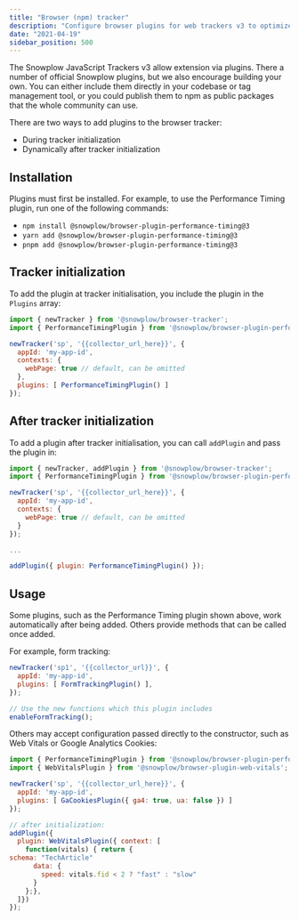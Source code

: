 ```yaml
---
title: "Browser (npm) tracker"
description: "Configure browser plugins for web trackers v3 to optimize behavioral event collection."
date: "2021-04-19"
sidebar_position: 500
---
```


The Snowplow JavaScript Trackers v3 allow extension via plugins. There a number of official Snowplow plugins, but we also encourage building your own. You can either include them directly in your codebase or tag management tool, or you could publish them to npm as public packages that the whole community can use.

There are two ways to add plugins to the browser tracker:

- During tracker initialization
- Dynamically after tracker initialization

## Installation

Plugins must first be installed. For example, to use the Performance Timing plugin, run one of the following commands:

- `npm install @snowplow/browser-plugin-performance-timing@3`
- `yarn add @snowplow/browser-plugin-performance-timing@3`
- `pnpm add @snowplow/browser-plugin-performance-timing@3`

## Tracker initialization

To add the plugin at tracker initialisation, you include the plugin in the `Plugins` array:

```javascript
import { newTracker } from '@snowplow/browser-tracker';
import { PerformanceTimingPlugin } from '@snowplow/browser-plugin-performance-timing';

newTracker('sp', '{{collector_url_here}}', {
  appId: 'my-app-id',
  contexts: {
    webPage: true // default, can be omitted
  },
  plugins: [ PerformanceTimingPlugin() ]
});
```

## After tracker initialization

To add a plugin after tracker initialisation, you can call `addPlugin` and pass the plugin in:

```javascript
import { newTracker, addPlugin } from '@snowplow/browser-tracker';
import { PerformanceTimingPlugin } from '@snowplow/browser-plugin-performance-timing';

newTracker('sp', '{{collector_url_here}}', {
  appId: 'my-app-id',
  contexts: {
    webPage: true // default, can be omitted
  }
});

...

addPlugin({ plugin: PerformanceTimingPlugin() });
```

## Usage

Some plugins, such as the Performance Timing plugin shown above, work automatically after being added. Others provide methods that can be called once added.

For example, form tracking:

```javascript
newTracker('sp1', '{{collector_url}}', { 
  appId: 'my-app-id', 
  plugins: [ FormTrackingPlugin() ],
});

// Use the new functions which this plugin includes
enableFormTracking();
```

Others may accept configuration passed directly to the constructor, such as Web Vitals or Google Analytics Cookies:

```javascript
import { PerformanceTimingPlugin } from '@snowplow/browser-plugin-performance-timing';
import { WebVitalsPlugin } from '@snowplow/browser-plugin-web-vitals';

newTracker('sp', '{{collector_url_here}}', {
  appId: 'my-app-id',
  plugins: [ GaCookiesPlugin({ ga4: true, ua: false }) ]
});

// after initialization:
addPlugin({
  plugin: WebVitalsPlugin({ context: [
    function(vitals) { return {
schema: "TechArticle"
      data: {
        speed: vitals.fid < 2 ? "fast" : "slow"
      }
    };},
  ]})
});
```
